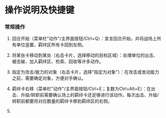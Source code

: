 
# 操作说明及快捷键


### 常规操作

1.  回合开始（菜单栏"动作"/主界面按钮/Ctrl+Q）：宣言回合开始，并将战场上所有单位竖置，羁绊区所有卡回到左侧。

2.  将某张卡移动到某处（右击卡片，选择移动的目标区域）：处理单位的出击、被击破、加入羁绊区、检索、回收等许多动作。

3.  指定为攻击/能力的对象（右击卡片，选择"指定为对象"）：在攻击或发动能力之前，需要确定对象，方便对手确认。

4.  羁绊卡右移（菜单栏"动作"/主界面按钮/Ctrl+E；复数为Ctrl+Alt+E）：在出击、升级/转职前需要确认场上的羁绊卡还足够进行该动作。每次出击、升级/转职前都要将对应数量的羁绊卡移到羁绊区的右侧。

5.  











